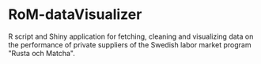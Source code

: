 # RoM-dataVisualizer
 R script and Shiny application for fetching, cleaning and visualizing data on the performance of private suppliers of the Swedish labor market program "Rusta och Matcha".

